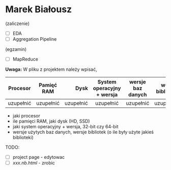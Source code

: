 # Marek Białousz

(zaliczenie)
- [ ] EDA
- [ ] Aggregation Pipeline

(egzamin)
- [ ] MapReduce

**Uwaga:**
W pliku z projektem należy wpisać,

| Procesor      | Pamięć RAM    | Dysk      | System operacyjny + wersja | wersje baz danych | wersje bibliotek |
| ------------- |:-------------:| ---------:|:--------------------------:|:-----------------:|-----------------:|
| uzupełnić     | uzupełnić     | uzupełnić | uzupełnić                  | uzupełnić         | uzupełnić        |

* jaki procesor
* ile pamięci RAM, jaki dysk (HD, SSD)
* jaki system operacyjny + wersja, 32-bit czy 64-bit
* wersje użytych baz danych, wersje bibliotek (o ile były użyte jakieś biblioteki)

TODO:

- [ ] project page - edytowac
- [ ] _xxx.nb.html_ - zrobic
